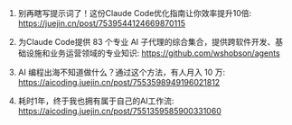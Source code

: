 1. 别再瞎写提示词了！这份Claude Code优化指南让你效率提升10倍: 
https://juejin.cn/post/7539544124669870115

2. 为Claude Code提供 83 个专业 AI 子代理的综合集合，提供跨软件开发、基础设施和业务运营领域的专业知识: 
https://github.com/wshobson/agents

3. AI 编程出海不知道做什么？通过这个方法，有人月入 10 万: 
https://aicoding.juejin.cn/post/7553598949196021812

4. 耗时1年，终于我也拥有属于自己的AI工作流:
https://aicoding.juejin.cn/post/7551359585900331060
